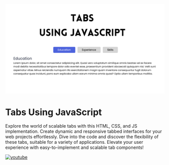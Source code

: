 ![Logo](https://raw.githubusercontent.com/codzsword/tabs-using-js/main/tabs-demo.png)

# Tabs Using JavaScript

Explore the world of scalable tabs with this HTML, CSS, and JS implementation. Create dynamic and responsive tabbed interfaces for your web projects effortlessly. Dive into the code and discover the flexibility of these tabs, suitable for a variety of applications. Elevate your user experience with easy-to-implement and scalable tab components!

[![youtube](https://img.shields.io/badge/YouTube-red?style=for-the-badge&logo=youtube&logoColor=white)]([https://youtu.be/6Un-cuoYT6M](https://www.youtube.com/@codzsword))

